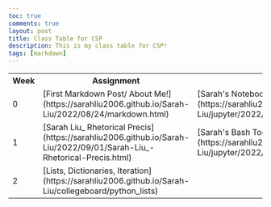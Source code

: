 ```yaml
---
toc: true
comments: true
layout: post
title: Class Table for CSP
description: This is my class table for CSP!
tags: [markdown]
---
```


<table>
    <tr>
     <th>Week</th>
     <th>Assignment</th>
    </tr>
    <tr>
        <td>
            0
        </td>
        <td>
            [First Markdown Post/ About Me!](https://sarahliu2006.github.io/Sarah-Liu/2022/08/24/markdown.html)
        </td>
        <td>
            [Sarah's Notebook Blog Post](https://sarahliu2006.github.io/Sarah-Liu/jupyter/2022/09/01/jupyterfirst.html)
        </td>
    </tr>
    <tr>
        <td>
            1
        </td>
        <td>
            [Sarah Liu_ Rhetorical Precis](https://sarahliu2006.github.io/Sarah-Liu/2022/09/01/Sarah-Liu_-Rhetorical-Precis.html)
        </td>
        <td>
            [Sarah's Bash Tool Checks](https://sarahliu2006.github.io/Sarah-Liu/jupyter/2022/09/01/bashtoolschecks.html)     
        </td>
        <td>
            [Sarah's Python Game](https://sarahliu2006.github.io/Sarah-Liu/jupyter/2022/09/01/pythongame.html)
        </td>
        <td>
            [Vocab for CSP!](https://sarahliu2006.github.io/Sarah-Liu/vocab/)
        </td>
    </tr>
    <tr>
        <td>
            2
        </td>
        <td>
            [Lists, Dictionaries, Iteration](https://sarahliu2006.github.io/Sarah-Liu/collegeboard/python_lists)
        </td>
    </tr>
</table>